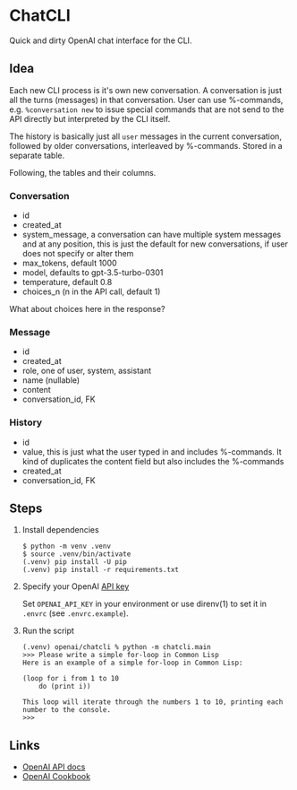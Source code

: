 # ChatCLI

Quick and dirty OpenAI chat interface for the CLI.

## Idea

Each new CLI process is it's own new conversation. A conversation is just all the turns (messages) in that conversation. User can use %-commands, e.g. `%conversation new` to issue special commands that are not send to the API directly but interpreted by the CLI itself.

The history is basically just all `user` messages in the current conversation, followed by older conversations, interleaved by %-commands. Stored in a separate table.

Following, the tables and their columns.

### Conversation

- id
- created_at
- system_message, a conversation can have multiple system messages and at any position, this is just the default for new conversations, if user does not specify or alter them
- max_tokens, default 1000
- model, defaults to gpt-3.5-turbo-0301
- temperature, default 0.8
- choices_n (n in the API call, default 1)

What about choices here in the response?

### Message

- id
- created_at
- role, one of user, system, assistant
- name (nullable)
- content
- conversation_id, FK

### History

- id
- value, this is just what the user typed in and includes %-commands. It kind of duplicates the content field but also includes the %-commands
- created_at
- conversation_id, FK

## Steps

1. Install dependencies

    ```raw
    $ python -m venv .venv
    $ source .venv/bin/activate
    (.venv) pip install -U pip
    (.venv) pip install -r requirements.txt
    ```

2. Specify your OpenAI [API key](https://platform.openai.com/account/api-keys)

    Set `OPENAI_API_KEY` in your environment or use direnv(1) to set it in `.envrc` (see `.envrc.example`).

3. Run the script

    ```raw
    (.venv) openai/chatcli % python -m chatcli.main
    >>> Please write a simple for-loop in Common Lisp
    Here is an example of a simple for-loop in Common Lisp:

    (loop for i from 1 to 10
        do (print i))

    This loop will iterate through the numbers 1 to 10, printing each number to the console.
    >>>
    ```

## Links

- [OpenAI API docs](https://beta.openai.com/docs/api-reference/introduction)
- [OpenAI Cookbook](https://github.com/openai/openai-cookbook)
